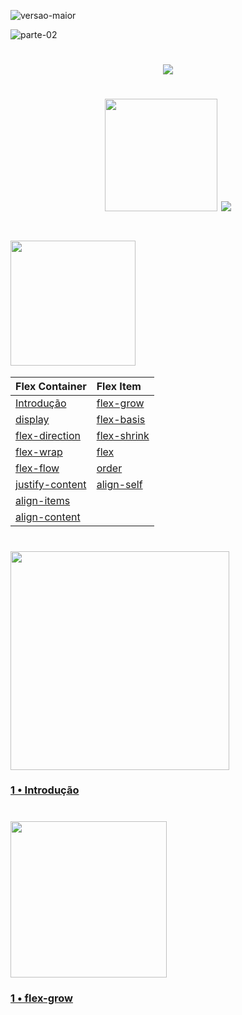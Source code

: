 ![versao-maior](https://user-images.githubusercontent.com/57417305/80772249-6fe01600-8b2c-11ea-8926-c8c969dfa8c8.gif)

![parte-02](https://user-images.githubusercontent.com/57417305/80775418-efbeae00-8b35-11ea-97b0-7eba5ac0bff1.gif)

<h1 align="center">
  <img src="https://user-images.githubusercontent.com/57417305/80855949-faec0980-8c1b-11ea-9f74-72dde422b92b.gif" />
</h1>

<h1 align="center">
  <img width="180px" src="https://user-images.githubusercontent.com/57417305/80854796-654b7c80-8c11-11ea-8d74-360e369505d3.gif" />
  <img src="https://user-images.githubusercontent.com/57417305/80778043-77f48180-8b3d-11ea-8c94-bfbd472b30cf.gif" />
</h1>
<h1 align="">
  <img width="200px" src="https://user-images.githubusercontent.com/57417305/80775981-88a1f900-8b37-11ea-95dd-0e69686f1365.gif" />
</h1>

| Flex Container                     |  Flex Item
| :---                               |  :--- 
| [Introdução](#flexbox-intro)       |  [flex-grow](#flex-grow)
| [display](#flex-container-display) |  [flex-basis](#flex-basis)
| [flex-direction](#flex-direction)  |  [flex-shrink](#flex-shrink)
| [flex-wrap](#flex-wrap)            |  [flex](#flex)
| [flex-flow](#flex-flow)            |  [order](#order)
| [justify-content](#justify-content)|  [align-self](#align-self)
| [align-items](#align-items)        |
| [align-content](#align-content)    |

<h1 align="">
  <img width="350px" src="https://user-images.githubusercontent.com/57417305/80779651-ae80cb00-8b42-11ea-881a-f2ea7383e299.gif" />
</h1>

<a id="flexbox-intro"></a>
### [1 • Introdução](#flexbox-intro)

<h1 align="">
  <img width="250px" src="https://user-images.githubusercontent.com/57417305/80779876-5bf3de80-8b43-11ea-9bd6-728e2f6f2dd2.gif" />
</h1>

<a id="flex-grow"></a>
### [1 • flex-grow](#flex-grow)
